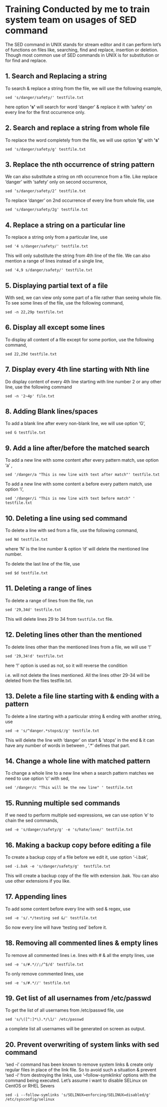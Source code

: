 # Training Conducted by me to train system team on usages of SED command

The SED command in UNIX stands for stream editor and it can perform lot’s of functions on files like, searching, find and replace, insertion or deletion. Though most common use of SED commands in UNIX is for substitution or for find and replace.

## 1. Search and Replacing a string
To search & replace a string from the file, we will use the following example,

`sed 's/danger/safety/' testfile.txt`

here option **'s'** will search for word ‘danger’ & replace it with ‘safety’ on every line for the first occurrence only.

## 2. Search and replace a string from whole file
To replace the word completely from the file, we will use option **'g'**  with **'s'**

`sed 's/danger/safety/g' testfile.txt`

## 3. Replace the nth occurrence of string pattern
We can also substitute a string on nth occurrence from a file. Like replace ‘danger’ with ‘safety’ only on second occurrence,

`sed ‘s/danger/safety/2’ testfile.txt`

To replace ‘danger’ on 2nd occurrence of every line from whole file, use

`sed 's/danger/safety/2g' testfile.txt`
 
## 4. Replace a string on a particular line
To replace a string only from a particular line, use

`sed '4 s/danger/safety/' testfile.txt`

This will only substitute the string from 4th line of the file. We can also mention a range of lines instead of a single line,

`sed '4,9 s/danger/safety/' testfile.txt `
 
## 5. Displaying partial text of a file
With sed, we can view only some part of a file rather than seeing whole file. To see some lines of the file, use the following command,

`sed -n 22,29p testfile.txt`

## 6. Display all except some lines
To display all content of a file except for some portion, use the following command,

`sed 22,29d testfile.txt`

## 7. Display every 4th line starting with Nth line
Do display content of every 4th line starting with line number 2 or any other line, use the following command

`sed -n '2~4p' file.txt`
 
## 8. Adding Blank lines/spaces
To add a blank line after every non-blank line, we will use option ‘G’,

`sed G testfile.txt`
 
## 9. Add a line after/before the matched search
To add a new line with some content after every pattern match, use option ‘a’ ,

`sed '/danger/a "This is new line with text after match"' testfile.txt`

To add a new line with some content a before every pattern match, use option ‘i’,

`sed '/danger/i "This is new line with text before match" ' testfile.txt`

## 10. Deleting a line using sed command
To delete a line with sed from a file, use the following command,

`sed Nd testfile.txt`

where ‘N’ is the line number & option ‘d’ will delete the mentioned line number. 

To delete the last line of the file, use

`sed $d testfile.txt`

## 11. Deleting a range of lines
To delete a range of lines from the file, run

`sed '29,34d' testfile.txt`

This will delete lines 29 to 34 from `testfile.txt` file.

## 12. Deleting lines other than the mentioned
To delete lines other than the mentioned lines from a file, we will use ‘!’

`sed '29,34!d' testfile.txt`

here ‘!’ option is used as not, so it will reverse the condition 

i.e. will not delete the lines mentioned. All the lines other 29-34 will be deleted from the files testfile.txt.

## 13. Delete a file line starting with & ending with a pattern
To delete a line starting with a particular string & ending with another string, use

`sed -e 's/^danger.*stops$//g' testfile.txt`

This will delete the line with ‘danger’ on start & ‘stops’ in the end & it can have any number of words in between , ‘.*’ defines that part.


## 14. Change a whole line with matched pattern
To change a whole line to a new line when a search pattern matches we need to use option ‘c’ with sed,

`sed '/danger/c "This will be the new line" ' testfile.txt`

## 15. Running multiple sed commands
If we need to perform multiple sed expressions, we can use option ‘e’ to chain the sed commands,

`sed -e 's/danger/safety/g' -e 's/hate/love/' testfile.txt`

## 16. Making a backup copy before editing a file
To create a backup copy of a file before we edit it, use option ‘-i.bak’,

`sed -i.bak -e 's/danger/safety/g'  testfile.txt`

This will create a backup copy of the file with extension .bak. You can also use other extensions if you like.

## 17. Appending lines
To add some content before every line with sed & regex, use

`sed -e 's/.*/testing sed &/' testfile.txt`

So now every line will have ‘testing sed’ before it.

## 18. Removing all commented lines & empty lines
To remove all commented lines i.e. lines with # & all the empty lines,  use

`sed -e 's/#.*//;/^$/d' testfile.txt`

To only remove commented lines, use

`sed -e 's/#.*//' testfile.txt`

## 19. Get list of all usernames from /etc/passwd
To get the list of all usernames from /etc/passwd file, use

`sed 's/\([^:]*\).*/\1/' /etc/passwd`

a complete list all usernames will be generated on screen as output.

## 20. Prevent overwriting of system links with sed command

‘sed -i’ command has been known to remove system links & create only regular files in place of the link file. So to avoid such a situation & prevent ‘sed -i‘ from destroying the links, use ‘–follow-symklinks‘ options with the command being executed.
Let’s assume i want to disable SELinux on CentOS or RHEL Severs

`sed -i --follow-symlinks 's/SELINUX=enforcing/SELINUX=disabled/g' /etc/sysconfig/selinux`
 
 

